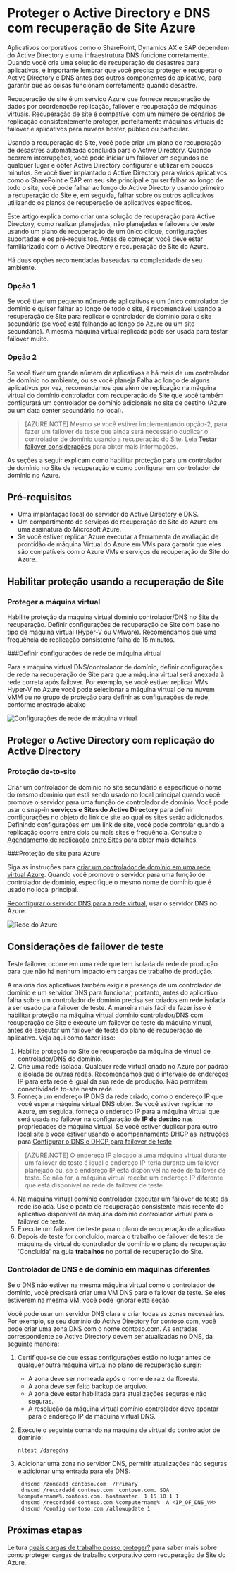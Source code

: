 <properties
    pageTitle="Proteger o Active Directory e DNS com recuperação de Site Azure | Microsoft Azure"
    description="Este artigo descreve como implementar uma solução de recuperação do Active Directory usando a recuperação de Site do Azure."
    services="site-recovery"
    documentationCenter=""
    authors="prateek9us"
    manager="abhiag"
    editor=""/>

<tags
    ms.service="site-recovery"
    ms.devlang="na"
    ms.topic="article"
    ms.tgt_pltfrm="na"
    ms.workload="storage-backup-recovery"
    ms.date="08/31/2016"
    ms.author="pratshar"/>

# <a name="protect-active-directory-and-dns-with-azure-site-recovery"></a>Proteger o Active Directory e DNS com recuperação de Site Azure

Aplicativos corporativos como o SharePoint, Dynamics AX e SAP dependem do Active Directory e uma infraestrutura DNS funcione corretamente. Quando você cria uma solução de recuperação de desastres para aplicativos, é importante lembrar que você precisa proteger e recuperar o Active Directory e DNS antes dos outros componentes de aplicativo, para garantir que as coisas funcionam corretamente quando desastre.

Recuperação de site é um serviço Azure que fornece recuperação de dados por coordenação replicação, failover e recuperação de máquinas virtuais. Recuperação de site é compatível com um número de cenários de replicação consistentemente proteger, perfeitamente máquinas virtuais de failover e aplicativos para nuvens hoster, público ou particular.

Usando a recuperação de Site, você pode criar um plano de recuperação de desastres automatizada concluída para o Active Directory. Quando ocorrem interrupções, você pode iniciar um failover em segundos de qualquer lugar e obter Active Directory configurar e utilizar em poucos minutos. Se você tiver implantado o Active Directory para vários aplicativos como o SharePoint e SAP em seu site principal e quiser falhar ao longo de todo o site, você pode falhar ao longo do Active Directory usando primeiro a recuperação do Site e, em seguida, falhar sobre os outros aplicativos utilizando os planos de recuperação de aplicativos específicos.

Este artigo explica como criar uma solução de recuperação para Active Directory, como realizar planejadas, não planejadas e failovers de teste usando um plano de recuperação de um único clique, configurações suportadas e os pré-requisitos.  Antes de começar, você deve estar familiarizado com o Active Directory e recuperação de Site do Azure.

Há duas opções recomendadas baseadas na complexidade de seu ambiente.

### <a name="option-1"></a>Opção 1

Se você tiver um pequeno número de aplicativos e um único controlador de domínio e quiser falhar ao longo de todo o site, é recomendável usando a recuperação de Site para replicar o controlador de domínio para o site secundário (se você está falhando ao longo do Azure ou um site secundário). A mesma máquina virtual replicada pode ser usada para testar failover muito.

### <a name="option-2"></a>Opção 2

Se você tiver um grande número de aplicativos e há mais de um controlador de domínio no ambiente, ou se você planeja Falha ao longo de alguns aplicativos por vez, recomendamos que além de replicação na máquina virtual do domínio controlador com recuperação de Site que você também configurará um controlador de domínio adicionais no site de destino (Azure ou um data center secundário no local).

>[AZURE.NOTE] Mesmo se você estiver implementando opção-2, para fazer um failover de teste que ainda será necessário duplicar o controlador de domínio usando a recuperação do Site. Leia [Testar failover considerações](#considerations-for-test-failover) para obter mais informações.


As seções a seguir explicam como habilitar proteção para um controlador de domínio no Site de recuperação e como configurar um controlador de domínio no Azure.


## <a name="prerequisites"></a>Pré-requisitos

- Uma implantação local do servidor do Active Directory e DNS.
- Um compartimento de serviços de recuperação de Site do Azure em uma assinatura do Microsoft Azure.
- Se você estiver replicar Azure executar a ferramenta de avaliação de prontidão de máquina Virtual do Azure em VMs para garantir que eles são compatíveis com o Azure VMs e serviços de recuperação de Site do Azure.


## <a name="enable-protection-using-site-recovery"></a>Habilitar proteção usando a recuperação de Site


### <a name="protect-the-virtual-machine"></a>Proteger a máquina virtual

Habilite proteção da máquina virtual domínio controlador/DNS no Site de recuperação. Definir configurações de recuperação de Site com base no tipo de máquina virtual (Hyper-V ou VMware). Recomendamos que uma frequência de replicação consistente falha de 15 minutos.

###<a name="configure-virtual-machine-network-settings"></a>Definir configurações de rede de máquina virtual

Para a máquina virtual DNS/controlador de domínio, definir configurações de rede na recuperação de Site para que a máquina virtual será anexada à rede correta após failover. Por exemplo, se você estiver replicar VMs Hyper-V no Azure você pode selecionar a máquina virtual de na nuvem VMM ou no grupo de proteção para definir as configurações de rede, conforme mostrado abaixo

![Configurações de rede de máquina virtual](./media/site-recovery-active-directory/VM-Network-Settings.png)

## <a name="protect-active-directory-with-active-directory-replication"></a>Proteger o Active Directory com replicação do Active Directory

### <a name="site-to-site-protection"></a>Proteção de-to-site

Criar um controlador de domínio no site secundário e especifique o nome do mesmo domínio que está sendo usado no local principal quando você promove o servidor para uma função de controlador de domínio. Você pode usar o snap-in **serviços e Sites do Active Directory** para definir configurações no objeto do link de site ao qual os sites serão adicionados. Definindo configurações em um link de site, você pode controlar quando a replicação ocorre entre dois ou mais sites e frequência. Consulte o [Agendamento de replicação entre Sites](https://technet.microsoft.com/library/cc731862.aspx) para obter mais detalhes.

###<a name="site-to-azure-protection"></a>Proteção de site para Azure

Siga as instruções para [criar um controlador de domínio em uma rede virtual Azure](../active-directory/active-directory-install-replica-active-directory-domain-controller.md). Quando você promove o servidor para uma função de controlador de domínio, especifique o mesmo nome de domínio que é usado no local principal.

[Reconfigurar o servidor DNS para a rede virtual](../active-directory/active-directory-install-replica-active-directory-domain-controller.md#reconfigure-dns-server-for-the-virtual-network), usar o servidor DNS no Azure.

![Rede do Azure](./media/site-recovery-active-directory/azure-network.png)

## <a name="test-failover-considerations"></a>Considerações de failover de teste

Teste failover ocorre em uma rede que tem isolada da rede de produção para que não há nenhum impacto em cargas de trabalho de produção.

A maioria dos aplicativos também exigir a presença de um controlador de domínio e um servidor DNS para funcionar, portanto, antes do aplicativo falha sobre um controlador de domínio precisa ser criados em rede isolada a ser usado para failover de teste. A maneira mais fácil de fazer isso é habilitar proteção na máquina virtual domínio controlador/DNS com recuperação de Site e execute um failover de teste da máquina virtual, antes de executar um failover de teste do plano de recuperação de aplicativo. Veja aqui como fazer isso:

1. Habilite proteção no Site de recuperação da máquina de virtual de controlador/DNS do domínio.
2. Crie uma rede isolada. Qualquer rede virtual criado no Azure por padrão é isolada de outras redes. Recomendamos que o intervalo de endereços IP para esta rede é igual da sua rede de produção. Não permitem conectividade to-site nesta rede.
3. Forneça um endereço IP DNS da rede criado, como o endereço IP que você espera máquina virtual DNS obter. Se você estiver replicar no Azure, em seguida, forneça o endereço IP para a máquina virtual que será usada no failover na configuração de **IP de destino** nas propriedades de máquina virtual. Se você estiver duplicar para outro local site e você estiver usando o acompanhamento DHCP as instruções para [Configurar o DNS e DHCP para failover de teste](site-recovery-failover.md#prepare-dhcp)

>[AZURE.NOTE] O endereço IP alocado a uma máquina virtual durante um failover de teste é igual o endereço IP-teria durante um failover planejado ou, se o endereço IP está disponível na rede de failover de teste. Se não for, a máquina virtual recebe um endereço IP diferente que está disponível na rede de failover de teste.

4. Na máquina virtual domínio controlador executar um failover de teste da rede isolada. Use o ponto de recuperação consistente mais recente do aplicativo disponível da máquina domínio controlador virtual para o failover de teste. 
5. Execute um failover de teste para o plano de recuperação de aplicativo.
6. Depois de teste for concluído, marca o trabalho de failover de teste de máquina de virtual do controlador de domínio e o plano de recuperação 'Concluída' na guia **trabalhos** no portal de recuperação do Site.

### <a name="dns-and-domain-controller-on-different-machines"></a>Controlador de DNS e de domínio em máquinas diferentes

Se o DNS não estiver na mesma máquina virtual como o controlador de domínio, você precisará criar uma VM DNS para o failover de teste. Se eles estiverem na mesma VM, você pode ignorar esta seção.

Você pode usar um servidor DNS clara e criar todas as zonas necessárias. Por exemplo, se seu domínio do Active Directory for contoso.com, você pode criar uma zona DNS com o nome contoso.com. As entradas correspondente ao Active Directory devem ser atualizadas no DNS, da seguinte maneira:

1. Certifique-se de que essas configurações estão no lugar antes de qualquer outra máquina virtual no plano de recuperação surgir:

    - A zona deve ser nomeada após o nome de raiz da floresta.
    - A zona deve ser feito backup de arquivo.
    - A zona deve estar habilitada para atualizações seguras e não seguras.
    - A resolução da máquina virtual domínio controlador deve apontar para o endereço IP da máquina virtual DNS.

2. Execute o seguinte comando na máquina de virtual do controlador de domínio:

    `nltest /dsregdns`

3. Adicionar uma zona no servidor DNS, permitir atualizações não seguras e adicionar uma entrada para ele DNS:

        dnscmd /zoneadd contoso.com  /Primary
        dnscmd /recordadd contoso.com  contoso.com. SOA %computername%.contoso.com. hostmaster. 1 15 10 1 1
        dnscmd /recordadd contoso.com %computername%  A <IP_OF_DNS_VM>
        dnscmd /config contoso.com /allowupdate 1


## <a name="next-steps"></a>Próximas etapas

Leitura [quais cargas de trabalho posso proteger?](../site-recovery/site-recovery-workload.md) para saber mais sobre como proteger cargas de trabalho corporativo com recuperação de Site do Azure.
